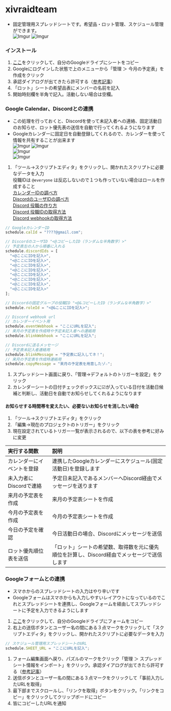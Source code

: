 # xivraidteam
- 固定管理用スプレッドシートです。希望品・ロット管理、スケジュール管理ができます。  
![Imgur](https://i.imgur.com/mzQrCJZ.png)
![Imgur](https://i.imgur.com/NwEkyTU.png)

### インストール
1. [ここ](https://docs.google.com/spreadsheets/d/1Q5FFsnICgQLiwUqzaLrHTg1B_tGYZ04QsYjYEm9WPEQ/copy)をクリックして、自分のGoogleドライブにシートをコピー
1. Googleにログインした状態で上のメニューから「管理 ＞ 今月の予定表」を作成をクリック
1. 承認ダイアログが出てきたら許可する（[参考記事](https://www.virment.com/step-allow-google-apps-script/)）
1. 「ロット」シートの希望品表にメンバーの名前を記入
1. 開始時刻欄を半角で記入。活動しない場合は空欄。

### Google Calendar、Discordとの連携
- この処理を行っておくと、Discordを使って未記入者への連絡、固定活動日のお知らせ、ロット優先表の送信を自動で行ってくれるようになります
- Googleカレンダーに固定日を自動登録してくれるので、カレンダーを使って情報を共有することが出来ます  
![Imgur](https://i.imgur.com/9inwkvs.png) ![Imgur](https://i.imgur.com/frkUnmw.png)  
![Imgur](https://i.imgur.com/NWnksCE.png)  
![Imgur](https://i.imgur.com/jtwAT4F.png)  

1. 「ツール→スクリプトエディタ」をクリックし、開かれたスクリプトに必要なデータを入力  
  役職IDは `@everyone` は反応しないので１つも作っていない場合はロールを作成すること  
  [カレンダーIDの調べ方](https://support.google.com/a/answer/1626902?hl=ja)  
  [DiscordのユーザIDの調べ方](https://support.discordapp.com/hc/ja/articles/206346498-%E3%83%A6%E3%83%BC%E3%82%B6%E3%83%BC-%E3%82%B5%E3%83%BC%E3%83%90%E3%83%BC-%E3%83%A1%E3%83%83%E3%82%BB%E3%83%BC%E3%82%B8ID%E3%81%AF%E3%81%A9%E3%81%93%E3%81%A7%E8%A6%8B%E3%81%A4%E3%81%91%E3%82%89%E3%82%8C%E3%82%8B-)  
  [Discord 役職の作り方](https://support.discordapp.com/hc/ja/articles/206029707-%E6%A8%A9%E9%99%90%E3%82%92%E3%82%BB%E3%83%83%E3%83%88%E3%82%A2%E3%83%83%E3%83%97%E3%81%99%E3%82%8B%E3%81%AB%E3%81%AF-)  
  [Discord 役職IDの取得方法](https://discordhelp.net/role-id)  
  [Discord webhookの取得方法](https://support.discordapp.com/hc/ja/articles/228383668-%E3%82%BF%E3%82%A4%E3%83%88%E3%83%AB-Webhooks%E3%81%B8%E3%81%AE%E5%BA%8F%E7%AB%A0)  
```js
// GoogleカレンダーID
schedule.calId = "????@gmail.com";

// DiscordのユーザID "<@コピーしたID（ランダムな半角数字）>"
// 予定表左の人から順番に入れる
schedule.discordIds = [
  "<@ここにIDを記入>",
  "<@ここにIDを記入>",
  "<@ここにIDを記入>", 
  "<@ここにIDを記入>",
  "<@ここにIDを記入>",
  "<@ここにIDを記入>",
  "<@ここにIDを記入>",
  "<@ここにIDを記入>"
];

// Discordの固定グループの役職ID "<@&コピーしたID（ランダムな半角数字）>"
schedule.roleId = "<@&ここにIDを記入>";

// Discord webhook url
// カレンダーイベント用
schedule.eventWebhook = "ここにURLを記入";
// 来月の予定表を作成時や予定未記入者への連絡用
schedule.blinkWebhook = "ここにURLを記入";

// Discordに送るメッセージ
// 予定表未記入者連絡用
schedule.blinkMessage = "予定表に記入してネ！";
// 来月の予定表を作成時連絡用
schedule.copyMessage = "来月の予定表を用意したゾ☆";
```
1. スプレッドシート画面に戻り、「管理→デフォルトのトリガーを設定」をクリック
1. カレンダーシートの日付チェックボックスに☑が入っている日付を活動日候補と判断し、活動日を自動でお知らせしてくれるようになります

#### お知らせする時間帯を変えたい、必要ないお知らせを消したい場合
1. 「ツール→スクリプトエディタ」をクリック
1. 「編集→現在のプロジェクトのトリガー」をクリック
1. 現在設定されているトリガー一覧が表示されるので、以下の表を参考に好みに変更
  
  | 実行する関数 | 説明 |
  |:-- |:-- |
  |カレンダーにイベントを登録 |連携したGoogleカレンダーにスケジュール(固定活動日)を登録します |
  |未入力者にDiscordで連絡　| 予定日未記入であるメンバーへDiscord経由でメッセージを送ります |
  |来月の予定表を作成 |来月の予定表シートを作成 |  
  |今月の予定表を作成 |今月の予定表シートを作成 | 
  |今日の予定を確認 |今日活動日の場合、Discordにメッセージを送信 | 
  |ロット優先順位表を送信 |「ロット」シートの希望数、取得数を元に優先順位を計算し、Discord経由でメッセージで送信します |


### Googleフォームとの連携
- スマホからのスプレッドシートの入力はやり辛いです
- Googleフォームはスマホからも入力しやすいレイアウトになっているのでこれとスプレッドシートを連携し、Googleフォームを経由してスプレッドシートに予定を入力できるようにします

1. [ここ](https://docs.google.com/forms/d/1cEVXhR8c2H0Snp9QNTJjMGFskISdvXmIWm6vTPCbrmI/copy)をクリックして、自分のGoogleドライブにフォームをコピー
1. 右上の送信ボタンとユーザー名の間にある３点マークをクリックして「スクリプトエディタ」をクリックし、開かれたスクリプトに必要なデータを入力  
```js
// スケジュール管理用スプレッドシートのURL
schedule.SHEET_URL = "ここにURLを記入";
```
1. フォーム編集画面へ戻り、パズルのマークをクリック「管理 ＞ スプレッドシート情報をインポート」をクリック。承認ダイアログが出てきたら許可する（[参考記事](https://www.virment.com/step-allow-google-apps-script/)）
1. 送信ボタンとユーザー名の間にある３点マークをクリックして「事前入力したURLを取得」
1. 最下部までスクロールし、「リンクを取得」ボタンをクリック。「リンクをコピー」をクリックしてクリップボードにコピー
1. 皆にコピーしたURLを通知
